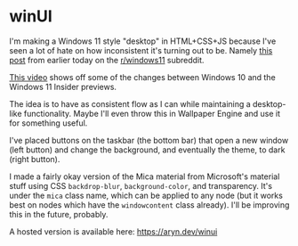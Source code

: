 # winUI

I'm making a Windows 11 style "desktop" in HTML+CSS+JS because I've seen a lot of hate on how inconsistent it's turning out to be. Namely [this post](https://www.reddit.com/r/Windows11/comments/pcmkc0/dear_microsoft_if_youre_touting_your_interface_to/) from earlier today on the [r/windows11](https://www.reddit.com/r/Windows11) subreddit.

[This video](https://www.youtube.com/watch?v=yKXdemH8z04) shows off some of the changes between Windows 10 and the Windows 11 Insider previews.

The idea is to have as consistent flow as I can while maintaining a desktop-like functionality. Maybe I'll even throw this in Wallpaper Engine and use it for something useful.

I've placed buttons on the taskbar (the bottom bar) that open a new window (left button) and change the background, and eventually the theme, to dark (right button). 

I made a fairly okay version of the Mica material from Microsoft's material stuff using CSS `backdrop-blur`, `background-color`, and transparency. It's under the `mica` class name, which can be applied to any node (but it works best on nodes which have the `windowcontent` class already). I'll be improving this in the future, probably.

A hosted version is available here: https://aryn.dev/winui